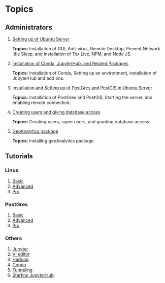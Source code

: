 # Topics

## Administrators

1. [Setting up of Ubuntu Server](ubuntu.html)

    __Topics:__ Installation of GUI, Anti-virus, Remote Desktop, Prevent Network Idle Sleep, and Installation of Tex Live, NPM, and Node JS.
    
2. [Installation of Conda, JupyterHub, and Related Packages](jupyterHub.html)

    __Topics:__ Installation of Conda, Setting up an environment, installation of JupyterHub and add ons. 

3. [Installation and Setting up of PostGres and PostGIS in Ubuntu Server](postGres.html)

    __Topics:__ Installation of PostGres and PostGIS, Starting the server, and enabling remote connection. 

4. [Creating users and giving database access](users.html)

    __Topics:__ Creating users, super users, and granting database access.
5. [GeoAnalytics package](geoAnalytics.html)

    __Topics:__ Installing geoAnalytics package

## Tutorials

### Linux
1. [Basic](linuxCommands.html)
2. [Advanced](linuxAdvCommands.html)
3. [Pro](linuxProCommands.html)

### PostGres

1. [Basic](postGresCommands.html)
2. [Advanced](postGresAdvCommands.html)
3. [Pro](postGresProCommands.html)

### Others

1. [Jupyter](jupyterLabCommands.html) 
2. [Vi editor](viCommands.html)
3. [Hadoop](hadoop.html)
4. [Conda](condaCommands.html)
5. [Tunneling](sshAdvCommands.html)
6. [Starting JupyterHub](startJupyterHub.html)

